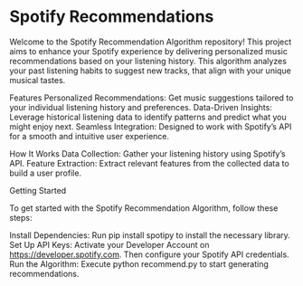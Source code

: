 # Spotify Recommendations
Welcome to the Spotify Recommendation Algorithm repository! This project aims to enhance your Spotify experience by delivering personalized music recommendations based on your listening history. This algorithm analyzes your past listening habits to suggest new tracks, that align with your unique musical tastes.

Features
Personalized Recommendations: Get music suggestions tailored to your individual listening history and preferences.
Data-Driven Insights: Leverage historical listening data to identify patterns and predict what you might enjoy next.
Seamless Integration: Designed to work with Spotify’s API for a smooth and intuitive user experience.

How It Works
Data Collection: Gather your listening history using Spotify’s API.
Feature Extraction: Extract relevant features from the collected data to build a user profile.

Getting Started

To get started with the Spotify Recommendation Algorithm, follow these steps:

Install Dependencies: Run pip install spotipy to install the necessary library.
Set Up API Keys: Activate your Developer Account on https://developer.spotify.com. Then configure your Spotify API credentials.
Run the Algorithm: Execute python recommend.py to start generating recommendations.
